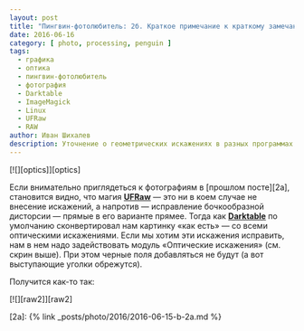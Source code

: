 ```yaml
---
layout: post
title: "Пингвин-фотолюбитель: 2б. Краткое примечание к краткому замечанию"
date: 2016-06-16
category: [ photo, processing, penguin ]
tags:
  - графика
  - оптика
  - пингвин-фотолюбитель
  - фотография
  - Darktable
  - ImageMagick
  - Linux
  - UFRaw
  - RAW
author: Иван Шихалев
description: Уточнение о геометрических искажениях в разных программах
---
```

<div class="center-box">
[![][optics]][optics]
</div>

Если внимательно приглядеться к фотографиям в [прошлом посте][2a], становится видно, что магия **[UFRaw][ufraw]** —
это ни в коем случае не внесение искажений, а напротив — исправление бочкообразной дисторсии — прямые в его варианте
прямее. Тогда как **[Darktable][darktable]** по умолчанию сконвертировал нам картинку «как есть» — со всеми оптическими
искажениями. Если мы хотим эти искажения исправить, нам в нем надо задействовать модуль «Оптические искажения»
(см. скрин выше). При этом черные поля добавляться не будут (а вот выступающие уголки обрежутся).

<!--more-->

Получится как-то так:

<div class="center-box">
[![][raw2]][raw2]
</div>



[ufraw]: http://ufraw.sourceforge.net/
[darktable]: https://www.darktable.org/

[2a]: {% link _posts/photo/2016/2016-06-15-b-2a.md %}

[optics]: /assets/img/2016-06/p-02b/optics.jpg
[raw2]: /assets/img/2016-06/p-02b/raw2.jpg
